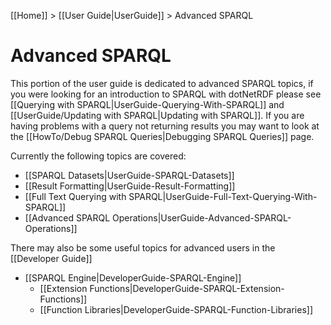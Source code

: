 [[Home]] > [[User Guide|UserGuide]] > Advanced SPARQL

# Advanced SPARQL

This portion of the user guide is dedicated to advanced SPARQL topics, if you were looking for an introduction to SPARQL with dotNetRDF please see [[Querying with SPARQL|UserGuide-Querying-With-SPARQL]] and [[UserGuide/Updating with SPARQL|Updating with SPARQL]].  If you are having problems with a query not returning results you may want to look at the [[HowTo/Debug SPARQL Queries|Debugging SPARQL Queries]] page.

Currently the following topics are covered:

* [[SPARQL Datasets|UserGuide-SPARQL-Datasets]]
* [[Result Formatting|UserGuide-Result-Formatting]]
* [[Full Text Querying with SPARQL|UserGuide-Full-Text-Querying-With-SPARQL]]
* [[Advanced SPARQL Operations|UserGuide-Advanced-SPARQL-Operations]]

There may also be some useful topics for advanced users in the [[Developer Guide]]

* [[SPARQL Engine|DeveloperGuide-SPARQL-Engine]]
  * [[Extension Functions|DeveloperGuide-SPARQL-Extension-Functions]]
  * [[Function Libraries|DeveloperGuide-SPARQL-Function-Libraries]]